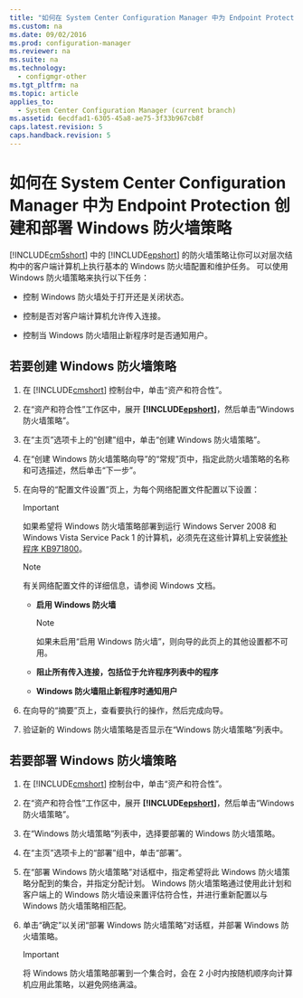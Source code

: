 ```yaml
---
title: "如何在 System Center Configuration Manager 中为 Endpoint Protection 创建和部署 Windows 防火墙策略"
ms.custom: na
ms.date: 09/02/2016
ms.prod: configuration-manager
ms.reviewer: na
ms.suite: na
ms.technology: 
  - configmgr-other
ms.tgt_pltfrm: na
ms.topic: article
applies_to: 
  - System Center Configuration Manager (current branch)
ms.assetid: 6ecdfad1-6305-45a8-ae75-3f33b967cb8f
caps.latest.revision: 5
caps.handback.revision: 5
---
```

# 如何在 System Center Configuration Manager 中为 Endpoint Protection 创建和部署 Windows 防火墙策略
[!INCLUDE[cm5short](../LocTest/includes/cm5short_md.md)] 中的 [!INCLUDE[epshort](../LocTest/includes/epshort_md.md)] 的防火墙策略让你可以对层次结构中的客户端计算机上执行基本的 Windows 防火墙配置和维护任务。 可以使用 Windows 防火墙策略来执行以下任务：  
  
-   控制 Windows 防火墙处于打开还是关闭状态。  
  
-   控制是否对客户端计算机允许传入连接。  
  
-   控制当 Windows 防火墙阻止新程序时是否通知用户。  
  
##  <a name="BKMK_Create"></a> 若要创建 Windows 防火墙策略  
  
1.  在 [!INCLUDE[cmshort](../LocTest/includes/cmshort_md.md)] 控制台中，单击“资产和符合性”。  
  
2.  在“资产和符合性”工作区中，展开 **[!INCLUDE[epshort](../LocTest/includes/epshort_md.md)]**，然后单击“Windows 防火墙策略”。  
  
3.  在“主页”选项卡上的“创建”组中，单击“创建 Windows 防火墙策略”。  
  
4.  在“创建 Windows 防火墙策略向导”的“常规”页中，指定此防火墙策略的名称和可选描述，然后单击“下一步”。  
  
5.  在向导的“配置文件设置”页上，为每个网络配置文件配置以下设置：  
  
    > [!IMPORTANT]  
    >  如果希望将 Windows 防火墙策略部署到运行 Windows Server 2008 和 Windows Vista Service Pack 1 的计算机，必须先在这些计算机上安装[修补程序 KB971800](http://go.microsoft.com/fwlink/p/?LinkId=231239)。  
  
    > [!NOTE]  
    >  有关网络配置文件的详细信息，请参阅 Windows 文档。  
  
    -   **启用 Windows 防火墙**  
  
        > [!NOTE]  
        >  如果未启用“启用 Windows 防火墙”，则向导的此页上的其他设置都不可用。  
  
    -   **阻止所有传入连接，包括位于允许程序列表中的程序**  
  
    -   **Windows 防火墙阻止新程序时通知用户**  
  
6.  在向导的“摘要”页上，查看要执行的操作，然后完成向导。  
  
7.  验证新的 Windows 防火墙策略是否显示在“Windows 防火墙策略”列表中。  
  
##  <a name="BKMK_Assign"></a> 若要部署 Windows 防火墙策略  
  
1.  在 [!INCLUDE[cmshort](../LocTest/includes/cmshort_md.md)] 控制台中，单击“资产和符合性”。  
  
2.  在“资产和符合性”工作区中，展开 **[!INCLUDE[epshort](../LocTest/includes/epshort_md.md)]**，然后单击“Windows 防火墙策略”。  
  
3.  在“Windows 防火墙策略”列表中，选择要部署的 Windows 防火墙策略。  
  
4.  在“主页”选项卡上的“部署”组中，单击“部署”。  
  
5.  在“部署 Windows 防火墙策略”对话框中，指定希望将此 Windows 防火墙策略分配到的集合，并指定分配计划。 Windows 防火墙策略通过使用此计划和客户端上的 Windows 防火墙设来置评估符合性，并进行重新配置以与 Windows 防火墙策略相匹配。  
  
6.  单击“确定”以关闭“部署 Windows 防火墙策略”对话框，并部署 Windows 防火墙策略。  
  
    > [!IMPORTANT]  
    >  将 Windows 防火墙策略部署到一个集合时，会在 2 小时内按随机顺序向计算机应用此策略，以避免网络满溢。